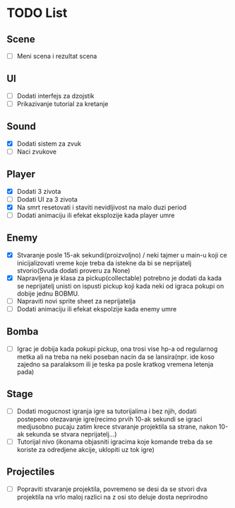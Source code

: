 # TODO List

## Scene
- [ ] Meni scena i rezultat scena

## UI
- [ ] Dodati interfejs za dzojstik
- [ ] Prikazivanje tutorial za kretanje 

## Sound
- [x] Dodati sistem za zvuk
- [ ] Naci zvukove 

## Player
- [x] Dodati 3 zivota
- [ ] Dodati UI za 3 zivota 
- [x] Na smrt resetovati i staviti nevidljivost na malo duzi period 
- [ ] Dodati animaciju ili efekat eksplozije kada player umre

## Enemy
- [x] Stvaranje posle 15-ak sekundi(proizvoljno) / neki tajmer u main-u koji ce inicijalizovati vreme koje treba da istekne da bi se neprijatelj stvorio(Svuda dodati proveru za None)
- [x] Napravljena je klasa za pickup(collectable) potrebno je dodati da kada se neprijatelj unisti on ispusti pickup koji kada neki od igraca pokupi on dobije jednu BOBMU.
- [ ] Napraviti novi sprite sheet za neprijatelja
- [ ] Dodati animaciju ili efekat ekspolzije kada enemy umre

## Bomba
- [ ] Igrac je dobija kada pokupi pickup, ona trosi vise hp-a od regularnog metka ali na treba na neki poseban nacin da se lansira(npr. ide koso zajedno sa paralaksom ili je teska pa posle kratkog vremena letenja pada)

## Stage
- [ ] Dodati mogucnost igranja igre sa tutorijalima i bez njih, dodati postepeno otezavanje igre(recimo prvih 10-ak sekundi se igraci medjusobno pucaju zatim krece stvaranje projektila sa strane, nakon 10-ak sekunda se stvara neprijatelj...)
- [ ] Tutorijal nivo (ikonama objasniti igracima koje komande treba da se koriste za odredjene akcije, uklopiti uz tok igre)

## Projectiles
- [ ] Popraviti stvaranje projektila, povremeno se desi da se stvori dva projektila na vrlo maloj razlici na z osi sto deluje dosta neprirodno